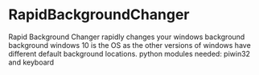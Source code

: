 # RapidBackgroundChanger
Rapid Background Changer rapidly changes your windows background background windows 10 is the OS as the other versions of windows have different default background locations. python modules needed: piwin32 and keyboard
